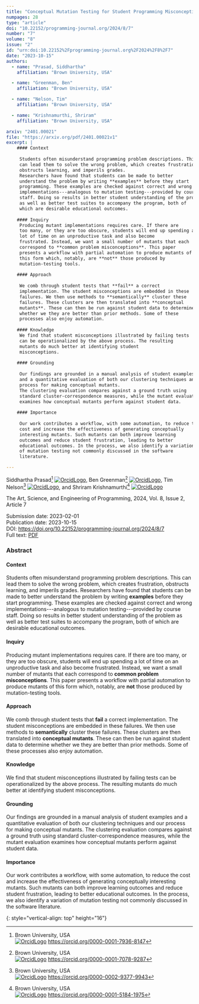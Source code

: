 ```yaml
---
title: "Conceptual Mutation Testing for Student Programming Misconceptions"
numpages: 28
type: "article"
doi: "10.22152/programming-journal.org/2024/8/7"
number: "7"
volume: "8"
issue: "2"
id: "urn:doi:10.22152%2Fprogramming-journal.org%2F2024%2F8%2F7"
date: "2023-10-15"
authors: 
  - name: "Prasad, Siddhartha"
    affiliation: "Brown University, USA"

  - name: "Greenman, Ben"
    affiliation: "Brown University, USA"

  - name: "Nelson, Tim"
    affiliation: "Brown University, USA"

  - name: "Krishnamurthi, Shriram"
    affiliation: "Brown University, USA"

arxiv: "2401.00021"
file: "https://arxiv.org/pdf/2401.00021v1"
excerpt: |
    #### Context
    
     Students often misunderstand programming problem descriptions. This
     can lead them to solve the wrong problem, which creates frustration,
     obstructs learning, and imperils grades.
     Researchers have found that students can be made to better
     understand the problem by writing **examples** before they start
     programming. These examples are checked against correct and wrong
     implementations---analogous to mutation testing---provided by course
     staff. Doing so results in better student understanding of the problem
     as well as better test suites to accompany the program, both of
     which are desirable educational outcomes.
    
    #### Inquiry
     Producing mutant implementations requires care. If there are
     too many, or they are too obscure, students will end up spending a
     lot of time on an unproductive task and also become
     frustrated. Instead, we want a small number of mutants that each
     correspond to **common problem misconceptions**. This paper
     presents a workflow with partial automation to produce mutants of
     this form which, notably, are **not** those produced by
     mutation-testing tools.
    
    #### Approach
    
     We comb through student tests that **fail** a correct
     implementation. The student misconceptions are embedded in these
     failures. We then use methods to **semantically** cluster these
     failures. These clusters are then translated into **conceptual
     mutants**. These can then be run against student data to determine
     whether we they are better than prior methods. Some of these
     processes also enjoy automation.
    
    #### Knowledge
     We find that student misconceptions illustrated by failing tests
     can be operationalized by the above process. The resulting
     mutants do much better at identifying student
     misconceptions.
    
    #### Grounding
    
     Our findings are grounded in a manual analysis of student examples
     and a quantitative evaluation of both our clustering techniques and our
     process for making conceptual mutants.
     The clustering evaluation compares against a ground truth using
     standard cluster-correspondence measures, while the mutant evaluation
     examines how conceptual mutants perform against student data.
    
    #### Importance
    
     Our work contributes a workflow, with some automation, to reduce the
     cost and increase the effectiveness of generating conceptually
     interesting mutants. Such mutants can both improve learning
     outcomes and reduce student frustration, leading to better
     educational outcomes. In the process, we also identify a variation
     of mutation testing not commonly discussed in the software
     literature.

---
```

Siddhartha Prasad[^1] [![OrcidLogo]](https://orcid.org/0000-0001-7936-8147), Ben Greenman[^2] [![OrcidLogo]](https://orcid.org/0000-0001-7078-9287), Tim Nelson[^3] [![OrcidLogo]](https://orcid.org/0000-0002-9377-9943), and Shriram Krishnamurthi[^4] [![OrcidLogo]](https://orcid.org/0000-0001-5184-1975)

The Art, Science, and Engineering of Programming, 2024, Vol. 8, Issue 2, Article 7

Submission date: 2023-02-01  
Publication date: 2023-10-15  
DOI: <https://doi.org/10.22152/programming-journal.org/2024/8/7>  
Full text: [PDF](https://arxiv.org/pdf/2401.00021v1)  


### Abstract

#### Context

 Students often misunderstand programming problem descriptions. This
 can lead them to solve the wrong problem, which creates frustration,
 obstructs learning, and imperils grades.
 Researchers have found that students can be made to better
 understand the problem by writing **examples** before they start
 programming. These examples are checked against correct and wrong
 implementations---analogous to mutation testing---provided by course
 staff. Doing so results in better student understanding of the problem
 as well as better test suites to accompany the program, both of
 which are desirable educational outcomes.

#### Inquiry
 Producing mutant implementations requires care. If there are
 too many, or they are too obscure, students will end up spending a
 lot of time on an unproductive task and also become
 frustrated. Instead, we want a small number of mutants that each
 correspond to **common problem misconceptions**. This paper
 presents a workflow with partial automation to produce mutants of
 this form which, notably, are **not** those produced by
 mutation-testing tools.

#### Approach

 We comb through student tests that **fail** a correct
 implementation. The student misconceptions are embedded in these
 failures. We then use methods to **semantically** cluster these
 failures. These clusters are then translated into **conceptual
 mutants**. These can then be run against student data to determine
 whether we they are better than prior methods. Some of these
 processes also enjoy automation.

#### Knowledge
 We find that student misconceptions illustrated by failing tests
 can be operationalized by the above process. The resulting
 mutants do much better at identifying student
 misconceptions.

#### Grounding

 Our findings are grounded in a manual analysis of student examples
 and a quantitative evaluation of both our clustering techniques and our
 process for making conceptual mutants.
 The clustering evaluation compares against a ground truth using
 standard cluster-correspondence measures, while the mutant evaluation
 examines how conceptual mutants perform against student data.

#### Importance

 Our work contributes a workflow, with some automation, to reduce the
 cost and increase the effectiveness of generating conceptually
 interesting mutants. Such mutants can both improve learning
 outcomes and reduce student frustration, leading to better
 educational outcomes. In the process, we also identify a variation
 of mutation testing not commonly discussed in the software
 literature.


[^1]: Brown University, USA  
    [![OrcidLogo]](https://orcid.org/0000-0001-7936-8147) <https://orcid.org/0000-0001-7936-8147>

[^2]: Brown University, USA  
    [![OrcidLogo]](https://orcid.org/0000-0001-7078-9287) <https://orcid.org/0000-0001-7078-9287>

[^3]: Brown University, USA  
    [![OrcidLogo]](https://orcid.org/0000-0002-9377-9943) <https://orcid.org/0000-0002-9377-9943>

[^4]: Brown University, USA  
    [![OrcidLogo]](https://orcid.org/0000-0001-5184-1975) <https://orcid.org/0000-0001-5184-1975>


[OrcidLogo]: /assets/images/orcid.svg "Orcid Logo"
{: style="vertical-align: top" height="16"}

